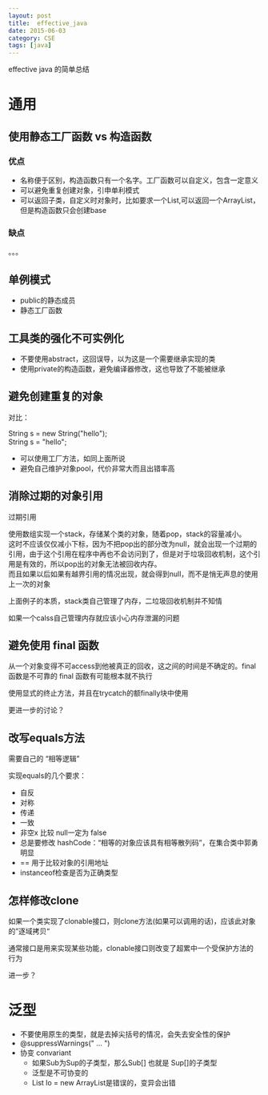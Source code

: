 ```yaml
---
layout: post
title:  effective_java
date: 2015-06-03
category: CSE
tags: [java]   
---
```


effective java 的简单总结

<!-- more -->

# 通用 

## 使用静态工厂函数 vs 构造函数

### 优点
- 名称便于区别，构造函数只有一个名字。工厂函数可以自定义，包含一定意义
- 可以避免重复创建对象，引申单利模式
- 可以返回子类，自定义时对象时，比如要求一个List,可以返回一个ArrayList，但是构造函数只会创建base

### 缺点

。。。


## 单例模式 

- public的静态成员
- 静态工厂函数

## 工具类的强化不可实例化

- 不要使用abstract，这回误导，以为这是一个需要继承实现的类
- 使用private的构造函数，避免编译器修改，这也导致了不能被继承

## 避免创建重复的对象

对比：

String s = new String("hello");  
String s = "hello";

- 可以使用工厂方法，如同上面所说
- 避免自己维护对象pool，代价非常大而且出错率高

## 消除过期的对象引用
过期引用

使用数组实现一个stack，存储某个类的对象，随着pop，stack的容量减小。  
这时不应该仅仅减小下标，因为不把pop出的部分改为null，就会出现一个过期的引用，由于这个引用在程序中再也不会访问到了，但是对于垃圾回收机制，这个引用是有效的，所以pop出的对象无法被回收内存。  
而且如果以后如果有越界引用的情况出现，就会得到null，而不是悄无声息的使用上一次的对象

上面例子的本质，stack类自己管理了内存，二垃圾回收机制并不知情

如果一个calss自己管理内存就应该小心内存泄漏的问题


## 避免使用 final 函数

从一个对象变得不可access到他被真正的回收，这之间的时间是不确定的。final 函数是不可靠的
final 函数有可能根本就不执行

使用显式的终止方法，并且在trycatch的额finally块中使用

更进一步的讨论？

## 改写equals方法

需要自己的 “相等逻辑”  

实现equals的几个要求：

- 自反
- 对称
- 传递
- 一致
- 非空x 比较 null一定为 false
- 总是要修改 hashCode：“相等的对象应该具有相等散列码”，在集合类中郭勇明显
- == 用于比较对象的引用地址
- instanceof检查是否为正确类型


## 怎样修改clone

如果一个类实现了clonable接口，则clone方法(如果可以调用的话)，应该此对象的”逐域拷贝“

通常接口是用来实现某些功能，clonable接口则改变了超累中一个受保护方法的行为

进一步？


# 泛型

- 不要使用原生的类型，就是去掉尖括号的情况，会失去安全性的保护
- @suppressWarnings(" ... ")
- 协变 convariant
    - 如果Sub为Sup的子类型，那么Sub[] 也就是 Sup[]的子类型
    - 泛型是不可协变的
    - List<Object> lo = new ArrayList<Long>是错误的，变异会出错 
